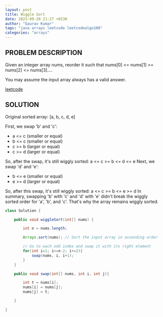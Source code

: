 ```yaml
---
layout: post
title: Wiggle Sort
date: 2023-09-20 21:27 +0530
author: "Gaurav Kumar"
tags: "java arrays leetcode leetcodealgo100"
categories: "arrays"
---
```


## PROBLEM DESCRIPTION

Given an integer array nums, reorder it such that nums[0] <= nums[1] >= nums[2] <= nums[3]....

You may assume the input array always has a valid answer.

[leetcode](https://leetcode.com/problems/wiggle-sort/)

## SOLUTION

Original sorted array: [a, b, c, d, e]

First, we swap 'b' and 'c':

- a <= c (smaller or equal)
- b <= c (smaller or equal)
- c >= b (larger or equal)
- c >= d (larger or equal)

So, after the swap, it's still wiggly sorted: a <= c >= b <= d <= e
Next, we swap 'd' and 'e':

- b <= e (smaller or equal)
- e >= d (larger or equal)

So, after this swap, it's still wiggly sorted: a <= c >= b <= e >= d
In summary, swapping 'b' with 'c' and 'd' with 'e' didn't break the wiggly sorted order for 'a', 'b', and 'c'. That's why the array remains wiggly sorted.

```java
class Solution {

    public void wiggleSort(int[] nums) {

        int n = nums.length;

        Arrays.sort(nums); // Sort the input array in ascending order

        // Go to each odd index and swap it with its right element
        for(int i=1; i<=n-2; i+=2){
            swap(nums, i, i+1);
        }
    }

    public void swap(int[] nums, int i, int j){

        int t = nums[i];
        nums[i] = nums[j];
        nums[j] = t;

    }

}
```
